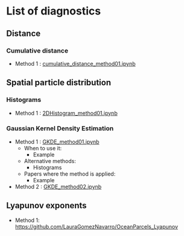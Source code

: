# List of diagnostics

## Distance
### Cumulative distance
* Method 1 : [cumulative_distance_method01.ipynb](cumulative_distance_method01.ipynb)

## Spatial particle distribution 
### Histograms
* Method 1 : [2DHistogram_method01.ipynb](2DHistogram_method01.ipynb)

### Gaussian Kernel Density Estimation
* Method 1 : [GKDE_method01.ipynb](GKDE_method01.ipynb)
  * When to use it:
    * Example
  * Alternative methods:
    * Histograms
  * Papers where the method is applied:
    * Example
* Method 2 : [GKDE_method02.ipynb](GKDE_method02.ipynb)

## Lyapunov exponents
* Method 1: https://github.com/LauraGomezNavarro/OceanParcels_Lyapunov
